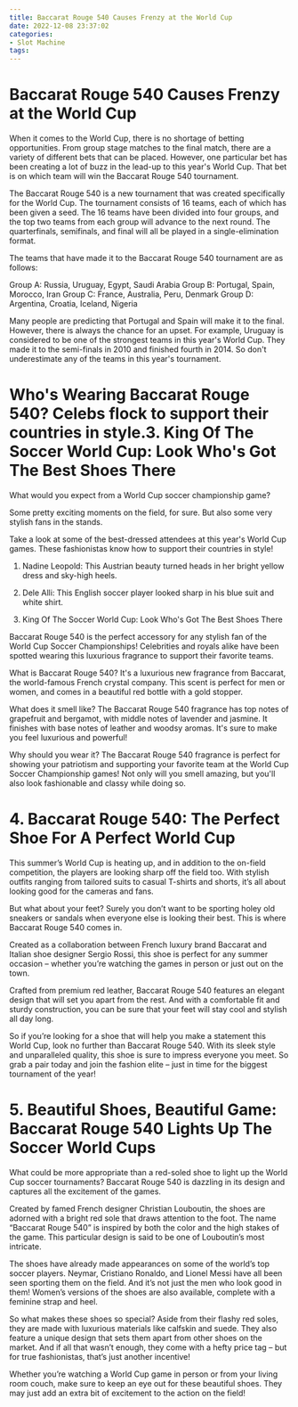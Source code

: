 ```yaml
---
title: Baccarat Rouge 540 Causes Frenzy at the World Cup
date: 2022-12-08 23:37:02
categories:
- Slot Machine
tags:
---
```



#  Baccarat Rouge 540 Causes Frenzy at the World Cup

When it comes to the World Cup, there is no shortage of betting opportunities. From group stage matches to the final match, there are a variety of different bets that can be placed. However, one particular bet has been creating a lot of buzz in the lead-up to this year's World Cup. That bet is on which team will win the Baccarat Rouge 540 tournament.

The Baccarat Rouge 540 is a new tournament that was created specifically for the World Cup. The tournament consists of 16 teams, each of which has been given a seed. The 16 teams have been divided into four groups, and the top two teams from each group will advance to the next round. The quarterfinals, semifinals, and final will all be played in a single-elimination format.

The teams that have made it to the Baccarat Rouge 540 tournament are as follows:

Group A: Russia, Uruguay, Egypt, Saudi Arabia
Group B: Portugal, Spain, Morocco, Iran
Group C: France, Australia, Peru, Denmark
Group D: Argentina, Croatia, Iceland, Nigeria

Many people are predicting that Portugal and Spain will make it to the final. However, there is always the chance for an upset. For example, Uruguay is considered to be one of the strongest teams in this year's World Cup. They made it to the semi-finals in 2010 and finished fourth in 2014. So don't underestimate any of the teams in this year's tournament.

#  Who's Wearing Baccarat Rouge 540? Celebs flock to support their countries in style.3. King Of The Soccer World Cup: Look Who's Got The Best Shoes There 

What would you expect from a World Cup soccer championship game?

Some pretty exciting moments on the field, for sure. But also some very stylish fans in the stands.

Take a look at some of the best-dressed attendees at this year's World Cup games. These fashionistas know how to support their countries in style!

1. Nadine Leopold: This Austrian beauty turned heads in her bright yellow dress and sky-high heels.

2. Dele Alli: This English soccer player looked sharp in his blue suit and white shirt.

3. King Of The Soccer World Cup: Look Who's Got The Best Shoes There 

Baccarat Rouge 540 is the perfect accessory for any stylish fan of the World Cup Soccer Championships! Celebrities and royals alike have been spotted wearing this luxurious fragrance to support their favorite teams.

What is Baccarat Rouge 540? It's a luxurious new fragrance from Baccarat, the world-famous French crystal company. This scent is perfect for men or women, and comes in a beautiful red bottle with a gold stopper.

What does it smell like? The Baccarat Rouge 540 fragrance has top notes of grapefruit and bergamot, with middle notes of lavender and jasmine. It finishes with base notes of leather and woodsy aromas. It's sure to make you feel luxurious and powerful!

Why should you wear it? The Baccarat Rouge 540 fragrance is perfect for showing your patriotism and supporting your favorite team at the World Cup Soccer Championship games! Not only will you smell amazing, but you'll also look fashionable and classy while doing so.

# 4. Baccarat Rouge 540: The Perfect Shoe For A Perfect World Cup

This summer’s World Cup is heating up, and in addition to the on-field competition, the players are looking sharp off the field too. With stylish outfits ranging from tailored suits to casual T-shirts and shorts, it’s all about looking good for the cameras and fans.

But what about your feet? Surely you don’t want to be sporting holey old sneakers or sandals when everyone else is looking their best. This is where Baccarat Rouge 540 comes in.

Created as a collaboration between French luxury brand Baccarat and Italian shoe designer Sergio Rossi, this shoe is perfect for any summer occasion – whether you’re watching the games in person or just out on the town.

Crafted from premium red leather, Baccarat Rouge 540 features an elegant design that will set you apart from the rest. And with a comfortable fit and sturdy construction, you can be sure that your feet will stay cool and stylish all day long.

So if you’re looking for a shoe that will help you make a statement this World Cup, look no further than Baccarat Rouge 540. With its sleek style and unparalleled quality, this shoe is sure to impress everyone you meet. So grab a pair today and join the fashion elite – just in time for the biggest tournament of the year!

# 5. Beautiful Shoes, Beautiful Game: Baccarat Rouge 540 Lights Up The Soccer World Cups

What could be more appropriate than a red-soled shoe to light up the World Cup soccer tournaments? Baccarat Rouge 540 is dazzling in its design and captures all the excitement of the games.

Created by famed French designer Christian Louboutin, the shoes are adorned with a bright red sole that draws attention to the foot. The name “Baccarat Rouge 540” is inspired by both the color and the high stakes of the game. This particular design is said to be one of Louboutin’s most intricate.

The shoes have already made appearances on some of the world’s top soccer players. Neymar, Cristiano Ronaldo, and Lionel Messi have all been seen sporting them on the field. And it’s not just the men who look good in them! Women’s versions of the shoes are also available, complete with a feminine strap and heel.

So what makes these shoes so special? Aside from their flashy red soles, they are made with luxurious materials like calfskin and suede. They also feature a unique design that sets them apart from other shoes on the market. And if all that wasn’t enough, they come with a hefty price tag – but for true fashionistas, that’s just another incentive!

Whether you’re watching a World Cup game in person or from your living room couch, make sure to keep an eye out for these beautiful shoes. They may just add an extra bit of excitement to the action on the field!